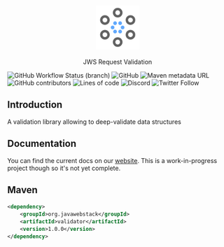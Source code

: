 <p align="center"><img src="https://raw.githubusercontent.com/JavaWebStack/docs/master/docs/assets/img/icon.svg" width="100">
<br><br>
JWS Request Validation
</p>

![GitHub Workflow Status (branch)](https://img.shields.io/github/workflow/status/JavaWebStack/validator/Maven%20Deploy/master)
![GitHub](https://img.shields.io/github/license/JavaWebStack/validator)
![Maven metadata URL](https://img.shields.io/maven-metadata/v?metadataUrl=https%3A%2F%2Frepo1.maven.org%2Fmaven2%2Forg%2Fjavawebstack%2Fvalidator%2Fmaven-metadata.xml)
![GitHub contributors](https://img.shields.io/github/contributors/JavaWebStack/validator)
![Lines of code](https://img.shields.io/tokei/lines/github/JavaWebStack/validator)
![Discord](https://img.shields.io/discord/815612319378833408?color=%237289DA&label=discord)
![Twitter Follow](https://img.shields.io/twitter/follow/JavaWebStack?style=social)

## Introduction
A validation library allowing to deep-validate data structures

## Documentation
You can find the current docs on our [website](https://docs.javawebstack.org/framework/validator). This is a work-in-progress project though so it's not yet complete.

## Maven
```xml
<dependency>
    <groupId>org.javawebstack</groupId>
    <artifactId>validator</artifactId>
    <version>1.0.0</version>
</dependency>
```